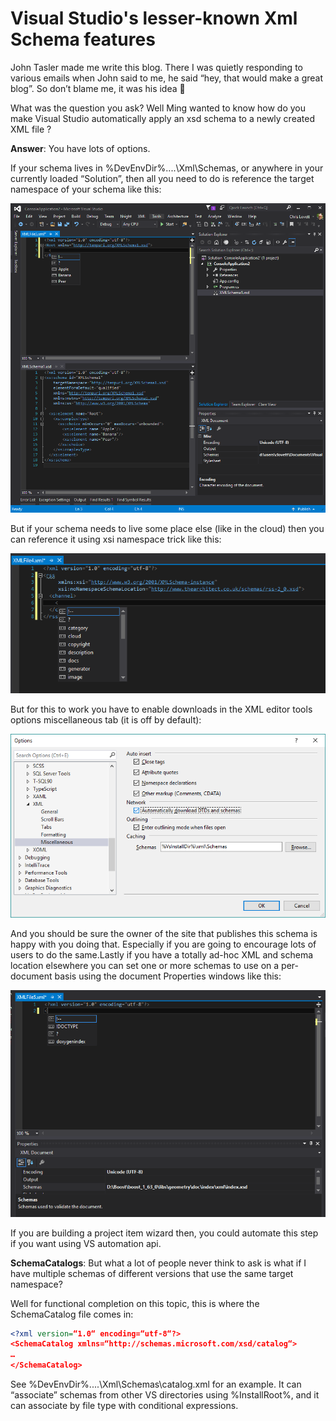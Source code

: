 
# Visual Studio's lesser-known Xml Schema features

John Tasler made me write this blog.  There I was quietly responding to various emails when John said to me, he said “hey, that would make a great blog”.  So don’t blame me, it was his idea 🙂

What was the question you ask?  Well Ming wanted to know how do you make Visual Studio automatically apply an xsd schema to a newly created XML file ?

**Answer**: You have lots of options.

 If your schema lives in %DevEnvDir%\..\..\Xml\Schemas, or anywhere in your currently loaded “Solution”, then all you need to do is reference the target namespace of your schema like this:
 
![XmlSchema](XmlSchema.png)

But if your schema needs to live some place else (like in the cloud) then you can reference it using xsi namespace trick like this:

![XmlSchema2](XmlSchema2.png)

But for this to work you have to enable downloads in the XML editor tools options miscellaneous tab (it is off by default):

![XmlSchema3](XmlSchema3.png)

And you should be sure the owner of the site that publishes this schema is happy with you doing that.  Especially if you are going to encourage lots of users to do the same.Lastly if you have a totally ad-hoc XML and schema location elsewhere you can set one or more schemas to use on a per-document basis using the document Properties windows like this:

![XmlSchema4](XmlSchema4.png)

If you are building a project item wizard then, you could automate this step if you want using VS automation api.

**SchemaCatalogs**:  But what a lot of people never think to ask is what if I have multiple schemas of different versions that use the same target namespace?

Well for functional completion on this topic, this is where the  SchemaCatalog file comes in:

```xml
<?xml version=“1.0“ encoding=“utf-8“?>
<SchemaCatalog xmlns=“http://schemas.microsoft.com/xsd/catalog“>
…
</SchemaCatalog>
```

See %DevEnvDir%\..\..\Xml\Schemas\catalog.xml for an example.  It can “associate” schemas from other VS directories using %InstallRoot%, and it can associate by file type with conditional expressions.